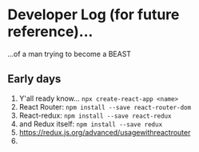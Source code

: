 # Developer Log (for future reference)...
...of a man trying to become a BEAST

## Early days
1. Y'all ready know... `npx create-react-app <name>`
2. React Router: `npm install --save react-router-dom`
3. React-redux: `npm install --save react-redux` 
4. and Redux itself: `npm install --save redux`
5. https://redux.js.org/advanced/usagewithreactrouter
6. 

